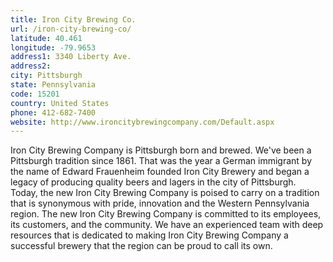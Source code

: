 ```yaml
---
title: Iron City Brewing Co.
url: /iron-city-brewing-co/
latitude: 40.461
longitude: -79.9653
address1: 3340 Liberty Ave.
address2: 
city: Pittsburgh
state: Pennsylvania
code: 15201
country: United States
phone: 412-682-7400
website: http://www.ironcitybrewingcompany.com/Default.aspx
---
```

Iron City Brewing Company is Pittsburgh born and brewed. We've been a Pittsburgh tradition since 1861. That was the year a German immigrant by the name of Edward Frauenheim founded Iron City Brewery and began a legacy of producing quality beers and lagers in the city of Pittsburgh. Today, the new Iron City Brewing Company is poised to carry on a tradition that is synonymous with pride, innovation and the Western Pennsylvania region. The new Iron City Brewing Company is committed to its employees, its customers, and the community. We have an experienced team with deep resources that is dedicated to making Iron City Brewing Company a successful brewery that the region can be proud to call its own.
